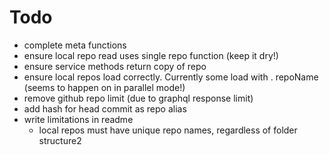 # Todo

- complete meta functions
- ensure local repo read uses single repo function (keep it dry!)
- ensure service methods return copy of repo
- ensure local repos load correctly. Currently some load with . repoName (seems to happen on in parallel mode!)
- remove github repo limit (due to graphql response limit)
- add hash for head commit as repo alias
- write limitations in readme
  - local repos must have unique repo names, regardless of folder structure2
